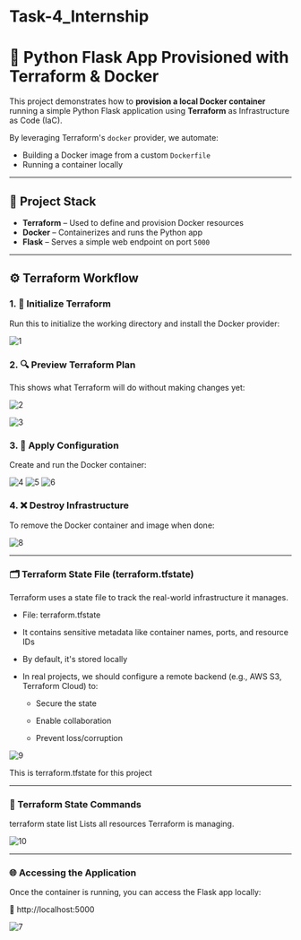 # Task-4_Internship

# 🚀 Python Flask App Provisioned with Terraform & Docker

This project demonstrates how to **provision a local Docker container** running a simple Python Flask application using **Terraform** as Infrastructure as Code (IaC).

By leveraging Terraform's `docker` provider, we automate:
- Building a Docker image from a custom `Dockerfile`
- Running a container locally

---

## 🧱 Project Stack

- **Terraform** – Used to define and provision Docker resources
- **Docker** – Containerizes and runs the Python app
- **Flask** – Serves a simple web endpoint on port `5000`

---

## ⚙️ Terraform Workflow

### 1. 🔧 Initialize Terraform
Run this to initialize the working directory and install the Docker provider:


![1](https://github.com/user-attachments/assets/64f17e34-3763-4c1a-9098-9c600faf7adc)


### 2. 🔍 Preview Terraform Plan
This shows what Terraform will do without making changes yet:

![2](https://github.com/user-attachments/assets/95f18bf7-dd07-453a-bc64-6d2565740f0a)

![3](https://github.com/user-attachments/assets/6f16503d-0b44-4be1-843b-c26b9f7507d2)

### 3. 🚀 Apply Configuration
Create and run the Docker container:

![4](https://github.com/user-attachments/assets/68aef041-8a34-46ab-9a43-9dca228c56e3)
![5](https://github.com/user-attachments/assets/de1e115f-98c0-48a6-b447-0b0376a9f498)
![6](https://github.com/user-attachments/assets/3c4f11b9-ae95-49a3-9e03-4c2c35bac230)


### 4. ❌ Destroy Infrastructure
To remove the Docker container and image when done:

![8](https://github.com/user-attachments/assets/04936159-eeaf-4ddc-b9d9-3c6ab789d6a3)

---
### 🗂 Terraform State File (terraform.tfstate)
Terraform uses a state file to track the real-world infrastructure it manages.
* File: terraform.tfstate
* It contains sensitive metadata like container names, ports, and resource IDs

* By default, it's stored locally

* In real projects, we should configure a remote backend (e.g., AWS S3, Terraform Cloud) to:

  * Secure the state

  * Enable collaboration

  * Prevent loss/corruption

![9](https://github.com/user-attachments/assets/0a040814-c2d7-4a8d-b93c-dfc060527b8a)

This is terraform.tfstate for this project

---
### 📍 Terraform State Commands
terraform state list
Lists all resources Terraform is managing.
 
![10](https://github.com/user-attachments/assets/8dd7b0c3-3305-497b-9791-3d4ee781dcc4)

---
### 🌐 Accessing the Application
Once the container is running, you can access the Flask app locally:

📎 http://localhost:5000

![7](https://github.com/user-attachments/assets/63e7efc6-f5e8-423a-b0c3-f0452064dd32)








